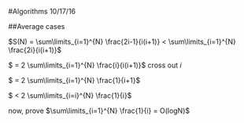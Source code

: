#Algorithms 10/17/16

##Average cases

$S(N) = \sum\limits_{i=1}^{N} \frac{2i-1}{i(i+1)} < \sum\limits_{i=1}^{N} \frac{2i}{i(i+1)}$

$ = 2 \sum\limits_{i=1}^{N} \frac{i}{i(i+1)}$ cross out $i$

$ = 2 \sum\limits_{i=1}^{N} \frac{1}{i+1}$

$ < 2 \sum\limits_{i=i}^{N} \frac{1}{i}$

now, prove $\sum\limits_{i=1}^{N} \frac{1}{i} = O(logN)$